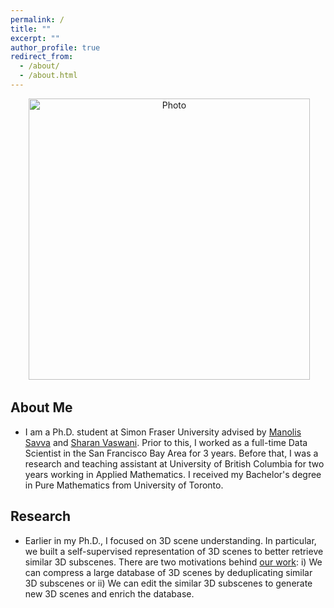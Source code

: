 ```yaml
---
permalink: /
title: ""
excerpt: ""
author_profile: true
redirect_from: 
  - /about/
  - /about.html
---
```


<p align="center">
  <img src="https://reza-asad.github.io/images/reza_asad_img.JPG?raw=true" alt="Photo" style="width: 450px;"/> 
</p>

## About Me
- I am a Ph.D. student at Simon Fraser University advised by [Manolis Savva](https://msavva.github.io) and [Sharan Vaswani](https://vaswanis.github.io/). Prior to this, I worked as a full-time Data Scientist in the San Francisco Bay Area for 3 years. Before that, I was a research and teaching assistant at University of British Columbia for two years working in Applied Mathematics. I received my Bachelor's degree in Pure Mathematics from University of Toronto. 
## Research
- Earlier in my Ph.D., I focused on 3D scene understanding. In particular, we built a self-supervised representation of 3D scenes to better retrieve similar 3D subscenes. There are two motivations behind [our work](https://reza-asad.github.io//publication/2023-06-18-3dssr): i) We can compress a large database of 3D scenes by deduplicating similar 3D subscenes or ii) We can edit the similar 3D subscenes to generate new 3D scenes and enrich the database.  
